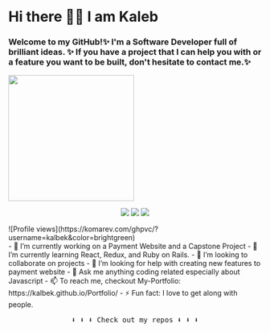 <p align="center">
   &nbsp;&nbsp;&nbsp;&nbsp;&nbsp; <h1>Hi there 👋🏾 I am Kaleb</h2>
</p>

<h3> Welcome to my GitHub!✨ I'm a Software Developer full of brilliant ideas. ✨ If you have a project that I can help you with or a feature you want to be built, don't hesitate to contact me.✨ </h3>

<p >
  <img width="250" src="https://media.giphy.com/media/jIgXf4hgbHCeKiXpvt/giphy.gif">
</p>

<p align="center">
<a href= "https://dev.to/ari_hacks"><img src="https://img.icons8.com/windows/32/000000/dev.png"/></a>
<a href= "https://twitter.com/ari_hacks"><img src="https://img.icons8.com/material-outlined/32/000000/twitter.png"/></a>
<a href= "https://ko-fi.com/ari_hacks"><img src="https://img.icons8.com/pastel-glyph/32/000000/like--v1.png"/></a>
</p>
![Profile views](https://komarev.com/ghpvc/?username=kalbek&color=brightgreen) </br>
- 🔭 I’m currently working on a Payment Website and a Capstone Project
- 🌱 I’m currently learning React, Redux, and Ruby on Rails. 
- 👯 I’m looking to collaborate on projects
- 🤔 I’m looking for help with creating new features to payment website
- 💬 Ask me anything coding related especially about Javascript
- 📫 To reach me, checkout My-Portfolio: https://kalbek.github.io/Portfolio/
- ⚡ Fun fact: I love to get along with people.

<p align="center"><samp>
⬇️ ⬇️ ⬇️ Check out my repos ⬇️ ⬇️ ⬇️  
  </samp>
</p>

 
